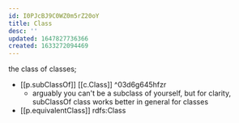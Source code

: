 ```yaml
---
id: I0PJcBJ9C0WZ0m5rZ20oY
title: Class
desc: ''
updated: 1647827736366
created: 1633272094469
---
```




the class of classes; 

- [[p.subClassOf]] [[c.Class]]  ^03d6g645hfzr
  - arguably you can't be a subclass of yourself, but for clarity, subClassOf class works better in general for classes
- [[p.equivalentClass]] rdfs:Class 
